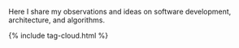 <!-- ---
layout: index
--- -->

Here I share my observations and ideas on software development, architecture, and algorithms.

{% include tag-cloud.html %}
